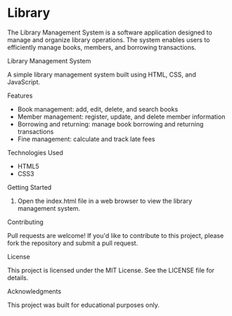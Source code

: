 # Library
The Library Management System is a software application designed to manage and organize library operations. The system enables users to efficiently manage books, members, and borrowing transactions.

Library Management System

A simple library management system built using HTML, CSS, and JavaScript.

Features

- Book management: add, edit, delete, and search books
- Member management: register, update, and delete member information
- Borrowing and returning: manage book borrowing and returning transactions
- Fine management: calculate and track late fees

Technologies Used

- HTML5
- CSS3

Getting Started

1. Open the index.html file in a web browser to view the library management system.

Contributing

Pull requests are welcome! If you'd like to contribute to this project, please fork the repository and submit a pull request.

License

This project is licensed under the MIT License. See the LICENSE file for details.

Acknowledgments

This project was built for educational purposes only.
